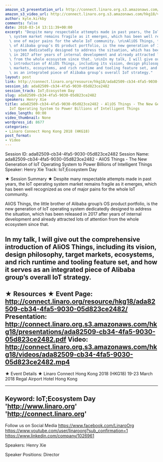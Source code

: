 ```yaml
---
amazon_s3_presentation_url: http://connect.linaro.org.s3.amazonaws.com/hkg18/presentations/ada82509-cb34-4fa5-9030-05d823ce2482.pdf
amazon_s3_video_url: http://connect.linaro.org.s3.amazonaws.com/hkg18/videos/ada82509-cb34-4fa5-9030-05d823ce2482.mp4
author: kyle.kirkby
comments: false
date: 2018-03-14 13:11:39+00:00
excerpt: "Despite many respectable attempts made in past years, the IoT operating\
  \ system market remains fragile as it emerges, which has been well recognized as\
  \ one of major pains for the whole IoT community. \n\nAliOS Things, the little brother\
  \ of Alibaba group’s OS product portfolio, is the new generation of IoT operating\
  \ system dedicatedly designed to address the situation, which has been released\
  \ in 2017 after years of internal development and already attracted lots of attention\
  \ from the whole ecosystem since that. \n\nIn my talk, I will give out the comprehensive\
  \ introduction of AliOS Things, including its vision, design philosophy, target\
  \ markets, ecosystems, and rich runtime and tooling feature set, and how it serves\
  \ as an integrated piece of Alibaba group’s overall IoT strategy."
layout: post
link: http://connect.linaro.org/resource/hkg18/ada82509-cb34-4fa5-9030-05d823ce2482/
session_id: ada82509-cb34-4fa5-9030-05d823ce2482
session_track: IoT;Ecosystem Day
slug: ada82509-cb34-4fa5-9030-05d823ce2482
speakers: Henry Xie
title: ada82509-cb34-4fa5-9030-05d823ce2482 - AliOS Things - The New Generation of
  IoT Operating System to Power Billions of Intelligent Things
video_length: 00:00
video_thumbnail: None
wordpress_id: 8677
categories:
- Linaro Connect Hong Kong 2018 (HKG18)
post_format:
- Video
---
```


Session ID: ada82509-cb34-4fa5-9030-05d823ce2482
Session Name: ada82509-cb34-4fa5-9030-05d823ce2482 - AliOS Things - The New Generation of IoT Operating System to Power Billions of Intelligent Things
Speaker: Henry Xie
Track: IoT;Ecosystem Day


★ Session Summary ★
Despite many respectable attempts made in past years, the IoT operating system market remains fragile as it emerges, which has been well recognized as one of major pains for the whole IoT community. 

AliOS Things, the little brother of Alibaba group’s OS product portfolio, is the new generation of IoT operating system dedicatedly designed to address the situation, which has been released in 2017 after years of internal development and already attracted lots of attention from the whole ecosystem since that. 

In my talk, I will give out the comprehensive introduction of AliOS Things, including its vision, design philosophy, target markets, ecosystems, and rich runtime and tooling feature set, and how it serves as an integrated piece of Alibaba group’s overall IoT strategy.
---------------------------------------------------
★ Resources ★
Event Page: http://connect.linaro.org/resource/hkg18/ada82509-cb34-4fa5-9030-05d823ce2482/
Presentation: http://connect.linaro.org.s3.amazonaws.com/hkg18/presentations/ada82509-cb34-4fa5-9030-05d823ce2482.pdf
Video: http://connect.linaro.org.s3.amazonaws.com/hkg18/videos/ada82509-cb34-4fa5-9030-05d823ce2482.mp4
 ---------------------------------------------------
★ Event Details ★
Linaro Connect Hong Kong 2018 (HKG18)
19-23 March 2018 
Regal Airport Hotel Hong Kong

---------------------------------------------------
Keyword: IoT;Ecosystem Day
'http://www.linaro.org'
'http://connect.linaro.org'
---------------------------------------------------
Follow us on Social Media
https://www.facebook.com/LinaroOrg
https://www.youtube.com/user/linaroorg?sub_confirmation=1
https://www.linkedin.com/company/1026961

Speakers: Henry Xie

Speaker Positions: Director


